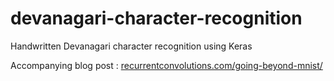 # devanagari-character-recognition
Handwritten Devanagari character recognition using Keras

Accompanying blog post : [recurrentconvolutions.com/going-beyond-mnist/](http://www.recurrentconvolutions.com/going-beyond-mnist/)
